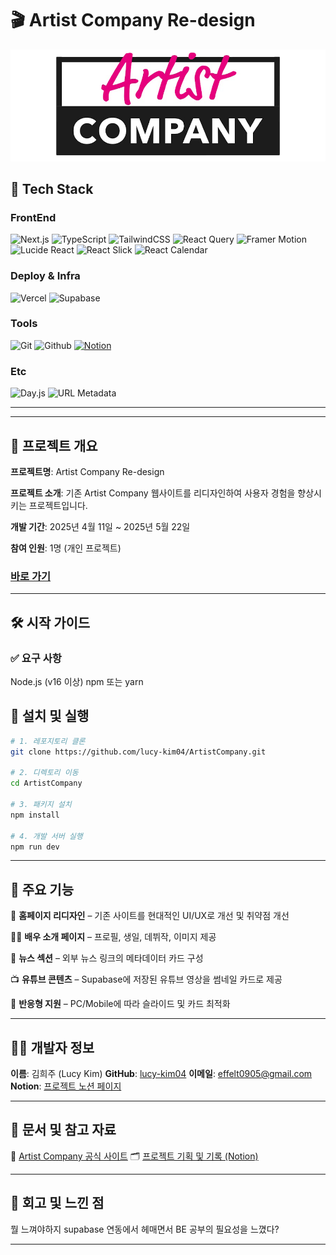 
  # 🎬 Artist Company Re-design

<img 
  src="https://raw.githubusercontent.com/lucy-kim04/ArtistCompany/develop/public/images/logo-crop.png"  />


## 🔧 Tech Stack

### FrontEnd

![Next.js](https://img.shields.io/badge/Next.js-000000?style=for-the-badge&logo=next.js&logoColor=white)
![TypeScript](https://img.shields.io/badge/TypeScript-3178C6?style=for-the-badge&logo=typescript&logoColor=white)
![TailwindCSS](https://img.shields.io/badge/Tailwind_CSS-06B6D4?style=for-the-badge&logo=tailwind-css&logoColor=white)
![React Query](https://img.shields.io/badge/React_Query-FF4154?style=for-the-badge&logo=react-query&logoColor=white)
![Framer Motion](https://img.shields.io/badge/Framer_Motion-EF0178?style=for-the-badge&logo=framer&logoColor=white)
![Lucide React](https://img.shields.io/badge/Lucide_React-000000?style=for-the-badge&logo=lucide&logoColor=white)
![React Slick](https://img.shields.io/badge/React_Slick-005571?style=for-the-badge&logo=react&logoColor=white)
![React Calendar](https://img.shields.io/badge/React_Calendar-ff6f00?style=for-the-badge&logo=react&logoColor=white)

### Deploy & Infra

![Vercel](https://img.shields.io/badge/Vercel-000000?style=for-the-badge&logo=vercel&logoColor=white)
![Supabase](https://img.shields.io/badge/Supabase-3ECF8E?style=for-the-badge&logo=supabase&logoColor=white)

### Tools

![Git](https://img.shields.io/badge/Git-F05032?style=for-the-badge&logo=git&logoColor=white)
![Github](https://img.shields.io/badge/GitHub-181717?style=for-the-badge&logo=github&logoColor=white)
[![Notion](https://img.shields.io/badge/Notion-000000?style=for-the-badge&logo=notion&logoColor=white)](https://amplified-pot-cae.notion.site/ArtistCompany-1dd75c00010a800a9663eaefbaf45db8)

### Etc

![Day.js](https://img.shields.io/badge/Day.js-DD0031?style=for-the-badge&logo=javascript&logoColor=white)
![URL Metadata](https://img.shields.io/badge/url--metadata-808080?style=for-the-badge)

---

---

## 🧭 프로젝트 개요

**프로젝트명**: Artist Company Re-design

**프로젝트 소개**: 기존 Artist Company 웹사이트를 리디자인하여 사용자 경험을 향상시키는 프로젝트입니다.

**개발 기간**: 2025년 4월 11일 ~ 2025년 5월 22일

**참여 인원**: 1명 (개인 프로젝트)

### [바로 가기](https://artist-company.vercel.app/)

---

## 🛠️ 시작 가이드

### ✅ 요구 사항

Node.js (v16 이상)
npm 또는 yarn


## 🚀 설치 및 실행

```bash
# 1. 레포지토리 클론
git clone https://github.com/lucy-kim04/ArtistCompany.git

# 2. 디렉토리 이동
cd ArtistCompany

# 3. 패키지 설치
npm install

# 4. 개발 서버 실행
npm run dev
```




---

## 🌟 주요 기능

🎨 **홈페이지 리디자인** – 기존 사이트를 현대적인 UI/UX로 개선 및 취약점 개선

🧑‍🎤 **배우 소개 페이지** – 프로필, 생일, 데뷔작, 이미지 제공  

📰 **뉴스 섹션** – 외부 뉴스 링크의 메타데이터 카드 구성  

📺 **유튜브 콘텐츠** – Supabase에 저장된 유튜브 영상을 썸네일 카드로 제공  

📱 **반응형 지원** – PC/Mobile에 따라 슬라이드 및 카드 최적화

---

## 👩‍💻 개발자 정보

**이름**: 김희주 (Lucy Kim)
**GitHub**: [lucy-kim04](https://github.com/lucy-kim04)
**이메일**: effelt0905@gmail.com
**Notion**: [프로젝트 노션 페이지](https://amplified-pot-cae.notion.site/ArtistCompany-1dd75c00010a800a9663eaefbaf45db8)

---

## 📄 문서 및 참고 자료

🔗 [Artist Company 공식 사이트](https://www.artistcompany.co.kr/)
🗂️ [프로젝트 기획 및 기록 (Notion)](https://amplified-pot-cae.notion.site/ArtistCompany-1dd75c00010a800a9663eaefbaf45db8)

---

## 📝 회고 및 느낀 점

뭘 느껴야하지 supabase 연동에서 헤매면서 BE 공부의 필요성을 느꼈다?

---


